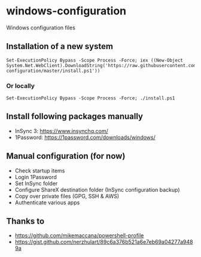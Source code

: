 # windows-configuration
Windows configuration files

## Installation of a new system

```
Set-ExecutionPolicy Bypass -Scope Process -Force; iex ((New-Object System.Net.WebClient).DownloadString('https://raw.githubusercontent.com/jonaswouters/windows-configuration/master/install.ps1'))
```

### Or locally
```
Set-ExecutionPolicy Bypass -Scope Process -Force; ./install.ps1
```

## Install following packages manually

* InSync 3: https://www.insynchq.com/
* 1Password: https://1password.com/downloads/windows/

## Manual configuration (for now)

* Check startup items
* Login 1Password
* Set InSync folder
* Configure ShareX destination folder (InSync configuration backup)
* Copy over private files (GPG, SSH & AWS)
* Authenticate various apps

## Thanks to

* https://github.com/mikemaccana/powershell-profile
* https://gist.github.com/nerzhulart/89c6a376b521a6e7eb69a04277a9489a
